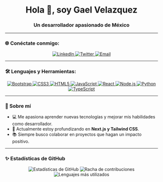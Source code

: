 <h1 align="center">Hola 👋, soy Gael Velazquez</h1>
<h3 align="center">Un desarrollador apasionado de México</h3>

---

### 🌐 Conéctate conmigo:
<p align="center">
  <a href="https://linkedin.com/in/tu-perfil" target="_blank">
    <img src="https://img.shields.io/badge/LinkedIn-%230077B5.svg?&style=for-the-badge&logo=linkedin&logoColor=white" alt="LinkedIn"/>
  </a>
  <a href="https://x.com/gaelvelazquezlx" target="_blank">
    <img src="https://img.shields.io/badge/Twitter-%231DA1F2.svg?&style=for-the-badge&logo=twitter&logoColor=white" alt="Twitter"/>
  </a>
  <a href="mailto:gaelvela18@gmail.com" target="_blank">
    <img src="https://img.shields.io/badge/Email-D14836?style=for-the-badge&logo=gmail&logoColor=white" alt="Email"/>
  </a>
</p>

---

### 🛠️ Lenguajes y Herramientas:
<p align="center">
  <a href="https://getbootstrap.com" target="_blank">
    <img src="https://img.shields.io/badge/Bootstrap-%23563D7C.svg?style=for-the-badge&logo=bootstrap&logoColor=white" alt="Bootstrap"/>
  </a>
  <a href="https://www.w3schools.com/css/" target="_blank">
    <img src="https://img.shields.io/badge/CSS3-%231572B6.svg?style=for-the-badge&logo=css3&logoColor=white" alt="CSS3"/>
  </a>
  <a href="https://www.w3.org/html/" target="_blank">
    <img src="https://img.shields.io/badge/HTML5-%23E34F26.svg?style=for-the-badge&logo=html5&logoColor=white" alt="HTML5"/>
  </a>
  <a href="https://developer.mozilla.org/en-US/docs/Web/JavaScript" target="_blank">
    <img src="https://img.shields.io/badge/JavaScript-%23F7DF1E.svg?style=for-the-badge&logo=javascript&logoColor=black" alt="JavaScript"/>
  </a>
  <a href="https://reactjs.org/" target="_blank">
    <img src="https://img.shields.io/badge/React-%2320232a.svg?style=for-the-badge&logo=react&logoColor=%2361DAFB" alt="React"/>
  </a>
  <a href="https://nodejs.org" target="_blank">
    <img src="https://img.shields.io/badge/Node.js-%23339933.svg?style=for-the-badge&logo=node.js&logoColor=white" alt="Node.js"/>
  </a>
  <a href="https://www.python.org" target="_blank">
    <img src="https://img.shields.io/badge/Python-%233776AB.svg?style=for-the-badge&logo=python&logoColor=white" alt="Python"/>
  </a>
  <a href="https://www.typescriptlang.org/" target="_blank">
    <img src="https://img.shields.io/badge/TypeScript-%23007ACC.svg?style=for-the-badge&logo=typescript&logoColor=white" alt="TypeScript"/>
  </a>
</p>

---

### 🚀 Sobre mí
- 💻 Me apasiona aprender nuevas tecnologías y mejorar mis habilidades como desarrollador.
- 🌱 Actualmente estoy profundizando en **Next.js y Tailwind CSS**.
- 📚 Siempre busco colaborar en proyectos que hagan un impacto positivo.

---


### ✨ Estadísticas de GitHub
<p align="center">
  <img src="https://github-readme-stats.vercel.app/api?username=GaelPA15&show_icons=true&theme=radical" alt="Estadísticas de GitHub">
  <img src="https://github-readme-streak-stats.herokuapp.com/?user=GaelPA15&theme=radical" alt="Racha de contribuciones">
  <img src="https://github-readme-stats.vercel.app/api/top-langs/?username=GaelPA15&layout=compact&theme=radical" alt="Lenguajes más utilizados">
</p>

